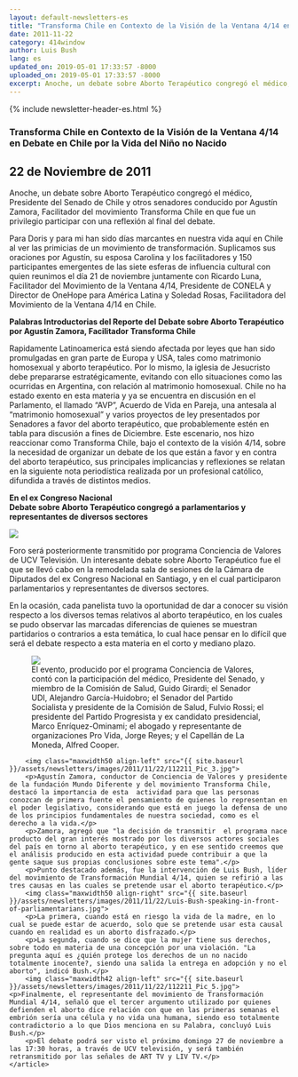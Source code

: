 ```yaml
---
layout: default-newsletters-es
title: "Transforma Chile en Contexto de la Visión de la Ventana 4/14 en Debate en Chile por la Vida del Niño no Nacido"
date: 2011-11-22
category: 414window
author: Luis Bush
lang: es
updated_on: 2019-05-01 17:33:57 -8000
uploaded_on: 2019-05-01 17:33:57 -8000
excerpt: Anoche, un debate sobre Aborto Terapéutico congregó el médico, Presidente del Senado de Chile y otros senadores conducido por Agustín Zamora, Facilitador del movimiento Transforma Chile en que fue un privilegio participar con una reflexión al final del debate. Para Doris y para mi han sido días marcantes en nuestra vida aquí en Chile al ver las primicias de un movimiento de transformación. Suplicamos sus oraciones por Agustín, su esposa Carolina y los facilitadores y 150 participantes emergentes de las siete esferas de influencia cultural con quien reunimos el día 21 de noviembre juntamente con Ricardo Luna, Facilitador del Movimiento de la Ventana 4/14, Presidente de CONELA y Director de OneHope para América Latina y Soledad Rosas, Facilitadora del Movimiento de la Ventana 4/14 en Chile.
---
```

<article class="document-container" data-publication-date="{{page.date}}" data-uploaded-on="{{page.uploaded_on}}" data-updated-on="{{page.updated_on}}" data-category="{{page.category}}">
<div id="newsletter">
{% include newsletter-header-es.html %}
	<article>
	    <h1>Transforma Chile en Contexto de la Visión de la Ventana 4/14 en Debate en Chile por la Vida del Niño no Nacido</h1>
		<h2 id="article-date"><time datetime="2011-11-22">22 de Noviembre de 2011</time></h2>
		<p id="first-paragraph">Anoche, un debate sobre Aborto Terapéutico congregó el médico, Presidente del Senado de Chile y otros senadores conducido por Agustín Zamora, Facilitador del movimiento Transforma Chile en que fue un privilegio participar con una reflexión al final del debate.</p>
		<p>Para Doris y para mi han sido días marcantes en nuestra vida aquí en Chile al ver las primicias de un movimiento de transformación. Suplicamos sus oraciones por Agustín, su esposa Carolina y los facilitadores y 150 participantes emergentes de las siete esferas de influencia cultural con quien reunimos el día 21 de noviembre juntamente con Ricardo Luna, Facilitador del Movimiento de la Ventana 4/14, Presidente de CONELA y Director de OneHope para América Latina y Soledad Rosas, Facilitadora del Movimiento de la Ventana 4/14 en Chile.</p>
		<p><strong>Palabras Introductorias del Reporte del Debate sobre Aborto Terapéutico por Agustín Zamora, Facilitador Transforma Chile</strong></p>
		<p>Rapidamente Latinoamerica está siendo afectada por leyes que han sido promulgadas en gran parte de Europa y USA, tales como matrimonio homosexual y aborto terapéutico. Por lo mismo, la iglesia de Jesucristo debe prepararse estratégicamente, evitando con ello situaciones como las ocurridas en Argentina, con relación al matrimonio homosexual. Chile no ha estado exento en esta materia y ya se encuentra en discusión en el Parlamento, el llamado “AVP”, Acuerdo de Vida en Pareja, una antesala al “matrimonio homosexual” y varios proyectos de ley presentados por Senadores a favor del aborto terapéutico, que probablemente estén en tabla para discusión a fines de Diciembre. Este escenario, nos hizo reaccionar como Transforma Chile, bajo el contexto de la visión 4/14, sobre la necesidad de organizar un debate de los que están a favor y en contra del aborto terapéutico, sus principales implicancias y reflexiones se relatan en la siguiente nota periodística realizada por un profesional católico, difundida a través de distintos medios.</p>
		<p><strong>En el ex Congreso Nacional<br>Debate sobre Aborto Terapéutico congregó a parlamentarios y representantes de diversos sectores </strong></p>
		<img class="maxwidth50 align-left" src="{{ site.baseurl }}/assets/newsletters/images/2011/11/22/112211_Pic_1.jpg">
		<p>Foro será posteriormente transmitido por programa Conciencia de Valores de UCV Televisión. Un interesante debate sobre Aborto Terapéutico fue el que se llevó cabo en la remodelada sala de sesiones de la Cámara de Diputados del ex Congreso Nacional en Santiago, y en el cual participaron parlamentarios y representantes de diversos sectores.</p>
		<p>En la ocasión, cada panelista tuvo la oportunidad de dar a conocer su visión respecto a los diversos temas relativos al aborto terapéutico, en los cuales se pudo observar las marcadas diferencias de quienes se muestran partidarios o contrarios a esta temática, lo cual hace pensar en lo difícil que será el debate respecto a esta materia en el corto y mediano plazo.</p>
		<figure class="maxwidth100 align-center">
			<img src="{{ site.baseurl }}/assets/newsletters/images/2011/11/22/112211_Pic_2.jpg">
			<figcaption>El evento, producido por el programa Conciencia de Valores, contó con la participación del médico, Presidente del Senado, y miembro de la Comisión de Salud, Guido Girardi; el Senador UDI, Alejandro García-Huidobro; el Senador del Partido Socialista y presidente de la Comisión de Salud, Fulvio Rossi; el presidente del Partido Progresista y ex candidato presidencial, Marco Enríquez-Ominami; el abogado y representante de organizaciones Pro Vida, Jorge Reyes; y el Capellán de La Moneda, Alfred Cooper.</figcaption>
		</figure>

		<img class="maxwidth50 align-left" src="{{ site.baseurl }}/assets/newsletters/images/2011/11/22/112211_Pic_3.jpg">
		<p>Agustín Zamora, conductor de Conciencia de Valores y presidente de la fundación Mundo Diferente y del movimiento Transforma Chile, destacó la importancia de esta  actividad para que las personas conozcan de primera fuente el pensamiento de quienes lo representan en el poder legislativo, considerando que está en juego la defensa de uno de los principios fundamentales de nuestra sociedad, como es el derecho a la vida.</p>
		<p>Zamora, agregó que "la decisión de transmitir  el programa nace producto del gran interés mostrado por los diversos actores sociales del país en torno al aborto terapéutico, y en ese sentido creemos que el análisis producido en esta actividad puede contribuir a que la gente saque sus propias conclusiones sobre este tema".</p>
		<p>Punto destacado además, fue la intervención de Luis Bush, líder del movimiento de Transformación Mundial 4/14, quien se refirió a las tres causas en las cuales se pretende usar el aborto terapéutico.</p>
		<img class="maxwidth50 align-right" src="{{ site.baseurl }}/assets/newsletters/images/2011/11/22/Luis-Bush-speaking-in-front-of-parliamentarians.jpg">
		<p>La primera, cuando está en riesgo la vida de la madre, en lo cual se puede estar de acuerdo, solo que se pretende usar esta causal cuando en realidad es un aborto disfrazado.</p>
		<p>La segunda, cuando se dice que la mujer tiene sus derechos, sobre todo en materia de una concepción por una violación. "La pregunta aquí es ¿quién protege los derechos de un no nacido totalmente inocente?, siendo una salida la entrega en adopción y no el aborto", indicó Bush.</p>
		<img class="maxwidth42 align-left" src="{{ site.baseurl }}/assets/newsletters/images/2011/11/22/112211_Pic_5.jpg"><p>Finalmente, el representante del movimiento de Transformación Mundial 4/14, señaló que el tercer argumento utilizado por quienes defienden el aborto dice relación con que en las primeras semanas el embrión sería una célula y no vida una humana, siendo eso totalmente contradictorio a lo que Dios menciona en su Palabra, concluyó Luis Bush.</p>
		<p>El debate podrá ser visto el próximo domingo 27 de noviembre a las 17:30 horas, a través de UCV televisión, y será también retransmitido por las señales de ART TV y LIV TV.</p>			
	</article>
</div>
</article>
